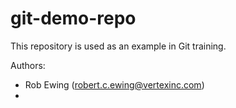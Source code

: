 # git-demo-repo
This repository is used as an example in Git training.

Authors:
- Rob Ewing (robert.c.ewing@vertexinc.com)
- 
